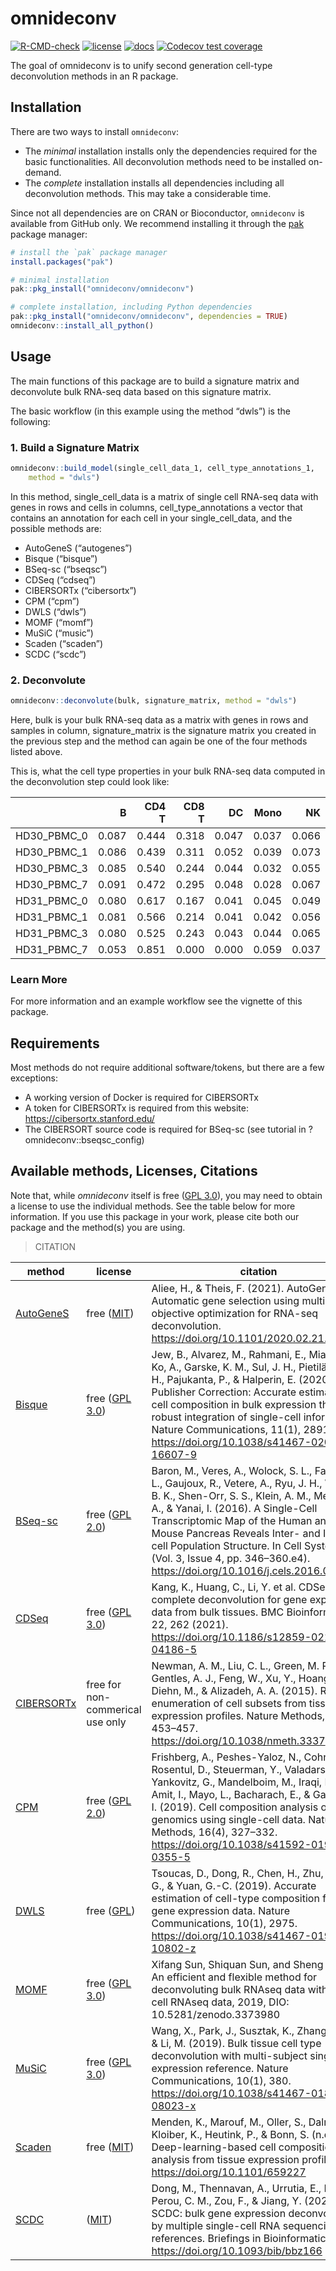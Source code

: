 # omnideconv

[![R-CMD-check](https://github.com/omnideconv/omnideconv/actions/workflows/test.yml/badge.svg)](https://github.com/omnideconv/omnideconv/actions/workflows/test.yml)
[![license](https://img.shields.io/badge/license-GPL3-blue.svg)](https://github.com/omnideconv/omnideconv/blob/master/LICENSE.md)
[![docs](https://img.shields.io/badge/docs-pkgdown-blue.svg)](https://omnideconv.github.io/omnideconv)
[![Codecov test coverage](https://codecov.io/gh/omnideconv/omnideconv/branch/main/graph/badge.svg)](https://app.codecov.io/gh/omnideconv/omnideconv?branch=main)

The goal of omnideconv is to unify second generation cell-type deconvolution methods in an R package.

## Installation

There are two ways to install `omnideconv`:

- The _minimal_ installation installs only the dependencies required for the basic functionalities. All deconvolution
  methods need to be installed on-demand.
- The _complete_ installation installs all dependencies including all deconvolution methods. This may take
  a considerable time.

Since not all dependencies are on CRAN or Bioconductor, `omnideconv` is available from GitHub only.
We recommend installing it through the [pak](https://github.com/r-lib/pak) package manager:

```r
# install the `pak` package manager
install.packages("pak")

# minimal installation
pak::pkg_install("omnideconv/omnideconv")

# complete installation, including Python dependencies
pak::pkg_install("omnideconv/omnideconv", dependencies = TRUE)
omnideconv::install_all_python()
```

## Usage

The main functions of this package are to build a signature matrix and
deconvolute bulk RNA-seq data based on this signature matrix.

The basic workflow (in this example using the method “dwls”) is the
following:

### 1. Build a Signature Matrix

```r
omnideconv::build_model(single_cell_data_1, cell_type_annotations_1,
    method = "dwls")
```

In this method, single_cell_data is a matrix of single cell RNA-seq
data with genes in rows and cells in columns, cell_type_annotations a
vector that contains an annotation for each cell in your
single_cell_data, and the possible methods are:

- AutoGeneS (“autogenes”)
- Bisque (“bisque”)
- BSeq-sc (“bseqsc”)
- CDSeq (“cdseq”)
- CIBERSORTx (“cibersortx”)
- CPM (“cpm”)
- DWLS (“dwls”)
- MOMF (“momf”)
- MuSiC (“music”)
- Scaden (“scaden”)
- SCDC (“scdc”)

### 2. Deconvolute

```r
omnideconv::deconvolute(bulk, signature_matrix, method = "dwls")
```

Here, bulk is your bulk RNA-seq data as a matrix with genes in rows and
samples in column, signature_matrix is the signature matrix you created
in the previous step and the method can again be one of the four methods
listed above.

This is, what the cell type properties in your bulk RNA-seq data
computed in the deconvolution step could look like:

|             |     B | CD4 T | CD8 T |    DC |  Mono |    NK |
| :---------- | ----: | ----: | ----: | ----: | ----: | ----: |
| HD30_PBMC_0 | 0.087 | 0.444 | 0.318 | 0.047 | 0.037 | 0.066 |
| HD30_PBMC_1 | 0.086 | 0.439 | 0.311 | 0.052 | 0.039 | 0.073 |
| HD30_PBMC_3 | 0.085 | 0.540 | 0.244 | 0.044 | 0.032 | 0.055 |
| HD30_PBMC_7 | 0.091 | 0.472 | 0.295 | 0.048 | 0.028 | 0.067 |
| HD31_PBMC_0 | 0.080 | 0.617 | 0.167 | 0.041 | 0.045 | 0.049 |
| HD31_PBMC_1 | 0.081 | 0.566 | 0.214 | 0.041 | 0.042 | 0.056 |
| HD31_PBMC_3 | 0.080 | 0.525 | 0.243 | 0.043 | 0.044 | 0.065 |
| HD31_PBMC_7 | 0.053 | 0.851 | 0.000 | 0.000 | 0.059 | 0.037 |

### Learn More

For more information and an example workflow see the vignette of this
package.

## Requirements

Most methods do not require additional software/tokens, but there are a
few exceptions:

- A working version of Docker is required for CIBERSORTx
- A token for CIBERSORTx is required from this website:
  <https://cibersortx.stanford.edu/>
- The CIBERSORT source code is required for BSeq-sc (see tutorial in
  ?omnideconv::bseqsc_config)

## Available methods, Licenses, Citations

Note that, while _omnideconv_ itself is free ([GPL
3.0](https://github.com/omnideconv/omnideconv/blob/main/LICENSE)), you may
need to obtain a license to use the individual methods. See the table
below for more information. If you use this package in your work, please
cite both our package and the method(s) you are using.

> CITATION

| method                                                 | license                                                                             | citation                                                                                                                                                                                                                                                                                                                                                                                      |
| ------------------------------------------------------ | ----------------------------------------------------------------------------------- | --------------------------------------------------------------------------------------------------------------------------------------------------------------------------------------------------------------------------------------------------------------------------------------------------------------------------------------------------------------------------------------------- |
| [AutoGeneS](https://github.com/theislab/AutoGeneS/)    | free ([MIT](https://github.com/theislab/AutoGeneS/blob/master/LICENSE))             | Aliee, H., & Theis, F. (2021). AutoGeneS: Automatic gene selection using multi-objective optimization for RNA-seq deconvolution. <https://doi.org/10.1101/2020.02.21.940650>                                                                                                                                                                                                                  |
| [Bisque](https://github.com/cozygene/bisque)           | free ([GPL 3.0](https://github.com/cozygene/bisque/blob/master/DESCRIPTION))        | Jew, B., Alvarez, M., Rahmani, E., Miao, Z., Ko, A., Garske, K. M., Sul, J. H., Pietiläinen, K. H., Pajukanta, P., & Halperin, E. (2020). Publisher Correction: Accurate estimation of cell composition in bulk expression through robust integration of single-cell information. Nature Communications, 11(1), 2891. <https://doi.org/10.1038/s41467-020-16607-9>                            |
| [BSeq-sc](https://github.com/shenorrLab/bseqsc)        | free ([GPL 2.0](https://github.com/shenorrLab/bseqsc/blob/master/DESCRIPTION))      | Baron, M., Veres, A., Wolock, S. L., Faust, A. L., Gaujoux, R., Vetere, A., Ryu, J. H., Wagner, B. K., Shen-Orr, S. S., Klein, A. M., Melton, D. A., & Yanai, I. (2016). A Single-Cell Transcriptomic Map of the Human and Mouse Pancreas Reveals Inter- and Intra-cell Population Structure. In Cell Systems (Vol. 3, Issue 4, pp. 346–360.e4). <https://doi.org/10.1016/j.cels.2016.08.011> |
| [CDSeq](https://github.com/kkang7/CDSeq_R_Package)     | free ([GPL 3.0](https://github.com/kkang7/CDSeq_R_Package/blob/master/DESCRIPTION)) | Kang, K., Huang, C., Li, Y. et al. CDSeqR: fast complete deconvolution for gene expression data from bulk tissues. BMC Bioinformatics 22, 262 (2021). <https://doi.org/10.1186/s12859-021-04186-5>                                                                                                                                                                                            |
| [CIBERSORTx](https://cibersortx.stanford.edu/)         | free for non-commerical use only                                                    | Newman, A. M., Liu, C. L., Green, M. R., Gentles, A. J., Feng, W., Xu, Y., Hoang, C. D., Diehn, M., & Alizadeh, A. A. (2015). Robust enumeration of cell subsets from tissue expression profiles. Nature Methods, 12(5), 453–457. <https://doi.org/10.1038/nmeth.3337>                                                                                                                        |
| [CPM](https://github.com/amitfrish/scBio)              | free ([GPL 2.0](https://github.com/amitfrish/scBio/blob/master/DESCRIPTION))        | Frishberg, A., Peshes-Yaloz, N., Cohn, O., Rosentul, D., Steuerman, Y., Valadarsky, L., Yankovitz, G., Mandelboim, M., Iraqi, F. A., Amit, I., Mayo, L., Bacharach, E., & Gat-Viks, I. (2019). Cell composition analysis of bulk genomics using single-cell data. Nature Methods, 16(4), 327–332. <https://doi.org/10.1038/s41592-019-0355-5>                                                 |
| [DWLS](https://bitbucket.org/yuanlab/dwls/src/master/) | free ([GPL](https://bitbucket.org/yuanlab/dwls/src/master/DESCRIPTION))             | Tsoucas, D., Dong, R., Chen, H., Zhu, Q., Guo, G., & Yuan, G.-C. (2019). Accurate estimation of cell-type composition from gene expression data. Nature Communications, 10(1), 2975. <https://doi.org/10.1038/s41467-019-10802-z>                                                                                                                                                             |
| [MOMF](https://github.com/sqsun/MOMF)                  | free ([GPL 3.0](https://github.com/sqsun/MOMF/blob/master/LICENSE.md))              | Xifang Sun, Shiquan Sun, and Sheng Yang. An efficient and flexible method for deconvoluting bulk RNAseq data with single-cell RNAseq data, 2019, DIO: 10.5281/zenodo.3373980                                                                                                                                                                                                                  |
| [MuSiC](https://github.com/xuranw/MuSiC/)              | free ([GPL 3.0](https://github.com/xuranw/MuSiC/blob/master/LICENSE))               | Wang, X., Park, J., Susztak, K., Zhang, N. R., & Li, M. (2019). Bulk tissue cell type deconvolution with multi-subject single-cell expression reference. Nature Communications, 10(1), 380. <https://doi.org/10.1038/s41467-018-08023-x>                                                                                                                                                      |
| [Scaden](https://github.com/KevinMenden/scaden)        | free ([MIT](https://github.com/KevinMenden/scaden/blob/master/LICENSE))             | Menden, K., Marouf, M., Oller, S., Dalmia, A., Kloiber, K., Heutink, P., & Bonn, S. (n.d.). Deep-learning-based cell composition analysis from tissue expression profiles. <https://doi.org/10.1101/659227>                                                                                                                                                                                   |
| [SCDC](https://github.com/meichendong/SCDC)            | ([MIT](https://github.com/meichendong/SCDC/blob/master/README.md))                  | Dong, M., Thennavan, A., Urrutia, E., Li, Y., Perou, C. M., Zou, F., & Jiang, Y. (2020). SCDC: bulk gene expression deconvolution by multiple single-cell RNA sequencing references. Briefings in Bioinformatics. <https://doi.org/10.1093/bib/bbz166>                                                                                                                                        |
